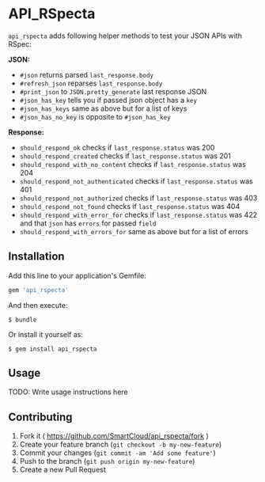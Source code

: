 # API_RSpecta

`api_rspecta` adds following helper methods to test your JSON APIs with RSpec:

**JSON:**
- `#json` returns parsed `last_response.body`
- `#refresh_json` reparses `last_response.body`
- `#print_json` to `JSON.pretty_generate` last response JSON
- `#json_has_key` tells you if passed json object has a `key`
- `#json_has_keys` same as above but for a list of keys
- `#json_has_no_key` is opposite to `#json_has_key`

**Response:**
- `should_respond_ok` checks if `last_response.status` was 200
- `should_respond_created` checks if `last_response.status` was 201
- `should_respond_with_no_content` checks if `last_response.status` was 204
- `should_respond_not_authenticated` checks if `last_response.status` was 401
- `should_respond_not_authorized` checks if `last_response.status` was 403
- `should_respond_not_found` checks if `last_response.status` was 404
- `should_respond_with_error_for` checks if `last_response.status` was 422 and that `json` has `errors` for passed `field`
- `should_respond_with_errors_for` same as above but for a list of errors

## Installation

Add this line to your application's Gemfile:

```ruby
gem 'api_rspecta'
```

And then execute:

    $ bundle

Or install it yourself as:

    $ gem install api_rspecta

## Usage

TODO: Write usage instructions here

## Contributing

1. Fork it ( https://github.com/SmartCloud/api_rspecta/fork )
2. Create your feature branch (`git checkout -b my-new-feature`)
3. Commit your changes (`git commit -am 'Add some feature'`)
4. Push to the branch (`git push origin my-new-feature`)
5. Create a new Pull Request

